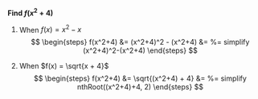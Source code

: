**Find $f(x^2+4)$**

1. When $f(x) = x^2 - x$
$$
\begin{steps}
   f(x^2+4) &= (x^2+4)^2 - (x^2+4)
   &= %= simplify (x^2+4)^2-(x^2+4)
\end{steps}
$$

2. When $f(x) = \sqrt{x + 4}$
$$
\begin{steps}
   f(x^2+4) &= \sqrt{(x^2+4) + 4}
   &= %= simplify nthRoot((x^2+4)+4, 2)
\end{steps}
$$
